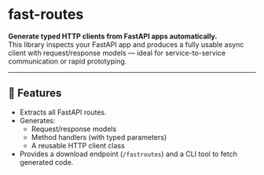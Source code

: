 # fast-routes

**Generate typed HTTP clients from FastAPI apps automatically.**  
This library inspects your FastAPI app and produces a fully usable async client with request/response models — ideal for service-to-service communication or rapid prototyping.

---

## 🚀 Features

- Extracts all FastAPI routes.
- Generates:
  - Request/response models
  - Method handlers (with typed parameters)
  - A reusable HTTP client class
- Provides a download endpoint (`/fastroutes`) and a CLI tool to fetch generated code.

